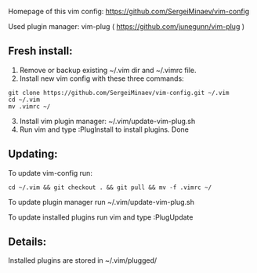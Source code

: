Homepage of this vim config: https://github.com/SergeiMinaev/vim-config

Used plugin manager: vim-plug ( https://github.com/junegunn/vim-plug )

## Fresh install:
1) Remove or backup existing ~/.vim dir and ~/.vimrc file.
2) Install new vim config with these three commands:
```
git clone https://github.com/SergeiMinaev/vim-config.git ~/.vim
cd ~/.vim
mv .vimrc ~/
```
3) Install vim plugin manager: ~/.vim/update-vim-plug.sh
4) Run vim and type :PlugInstall to install plugins.
Done


## Updating:

To update vim-config run:
```
cd ~/.vim && git checkout . && git pull && mv -f .vimrc ~/
```
To update plugin manager run ~/.vim/update-vim-plug.sh

To update installed plugins run vim and type :PlugUpdate


## Details:

Installed plugins are stored in ~/.vim/plugged/
